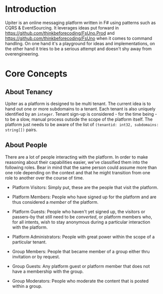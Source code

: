 # Introduction

Upiter is an online messaging platform written in F# using patterns such as CQRS & EventSourcing. It leverages ideas put forward in https://github.com/thinkbeforecoding/FsUno.Prod and https://github.com/thinkbeforecoding/FsUno when it comes to command handling. On one hand it's a playground for ideas and implementations, on the other hand it tries to be a serious attempt and doesn't shy away from overengineering.

# Core Concepts

## About Tenancy

Upiter as a platform is designed to be multi tenant. The current idea is to hand out one or more subdomains to a tenant. Each tenant is also uniquely identified by an `integer`. Tenant sign-up is considered - for the time being - to be a slow, manual process outside the scope of the platform itself. The platform just needs to be aware of the list of `(tenantid: int32, subdomains: string[])` pairs.

## About People

There are a lot of people interacting with the platform. In order to make reasoning about their capabilities easier, we've classified them into the following roles. Bear in mind that the same person could assume more than one role depending on the context and that he might transition from one role to another over the course of time.

- Platform Visitors: Simply put, these are the people that visit the platform.
- Platform Members: People who have signed up for the platform and are thus considered a _member_ of the platform.
- Platform Guests: People who haven't yet signed up, the visitors or passers-by that still need to be _converted_, or platform members who, for all intents, wish to stay anonymous during a particular interaction with the platform.
- Platform Administrators: People with great power within the scope of a particular tenant.

- Group Members: People that became member of a group either thru invitation or by request.
- Group Guests: Any platform guest or platform member that does not have a membership with the group.
- Group Moderators: People who moderate the content that is posted within a group.
